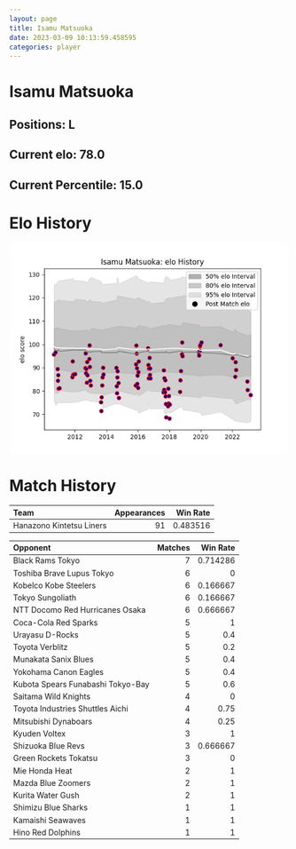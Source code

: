 ```yaml
---  
layout: page  
title: Isamu Matsuoka  
date: 2023-03-09 10:13:59.458595  
categories: player  
---
```

# Isamu Matsuoka

## Positions: L

## Current elo: 78.0

## Current Percentile: 15.0

# Elo History


![elo history](history_IsamuMatsuoka.png)
# Match History


| Team                     |   Appearances |   Win Rate |
|:-------------------------|--------------:|-----------:|
| Hanazono Kintetsu Liners |            91 |   0.483516 |

| Opponent                          |   Matches |   Win Rate |
|:----------------------------------|----------:|-----------:|
| Black Rams Tokyo                  |         7 |   0.714286 |
| Toshiba Brave Lupus Tokyo         |         6 |   0        |
| Kobelco Kobe Steelers             |         6 |   0.166667 |
| Tokyo Sungoliath                  |         6 |   0.166667 |
| NTT Docomo Red Hurricanes Osaka   |         6 |   0.666667 |
| Coca-Cola Red Sparks              |         5 |   1        |
| Urayasu D-Rocks                   |         5 |   0.4      |
| Toyota Verblitz                   |         5 |   0.2      |
| Munakata Sanix Blues              |         5 |   0.4      |
| Yokohama Canon Eagles             |         5 |   0.4      |
| Kubota Spears Funabashi Tokyo-Bay |         5 |   0.6      |
| Saitama Wild Knights              |         4 |   0        |
| Toyota Industries Shuttles Aichi  |         4 |   0.75     |
| Mitsubishi Dynaboars              |         4 |   0.25     |
| Kyuden Voltex                     |         3 |   1        |
| Shizuoka Blue Revs                |         3 |   0.666667 |
| Green Rockets Tokatsu             |         3 |   0        |
| Mie Honda Heat                    |         2 |   1        |
| Mazda Blue Zoomers                |         2 |   1        |
| Kurita Water Gush                 |         2 |   1        |
| Shimizu Blue Sharks               |         1 |   1        |
| Kamaishi Seawaves                 |         1 |   1        |
| Hino Red Dolphins                 |         1 |   1        |